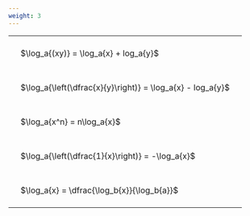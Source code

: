 ```yaml
---
weight: 3
---
```


<style type="text/css">
#T_e5298 th.col_heading {
  text-align: left;
  font-size: 1em;
}
#T_e5298 td {
  text-align: left;
  font-size: 1em;
  padding: 1.5em;
}
</style>
<table id="T_e5298">
  <thead>
  </thead>
  <tbody>
    <tr>
      <td id="T_e5298_row0_col0" class="data row0 col0" >$\log_a{(xy)} = \log_a{x} + log_a{y}$</td>
    </tr>
    <tr>
      <td id="T_e5298_row1_col0" class="data row1 col0" >$\log_a{\left(\dfrac{x}{y}\right)} = \log_a{x} - log_a{y}$</td>
    </tr>
    <tr>
      <td id="T_e5298_row2_col0" class="data row2 col0" >$\log_a{x^n} = n\log_a{x}$</td>
    </tr>
    <tr>
      <td id="T_e5298_row3_col0" class="data row3 col0" >$\log_a{\left(\dfrac{1}{x}\right)} = -\log_a{x}$</td>
    </tr>
    <tr>
      <td id="T_e5298_row4_col0" class="data row4 col0" >$\log_a{x} = \dfrac{\log_b{x}}{\log_b{a}}$</td>
    </tr>
  </tbody>
</table>

